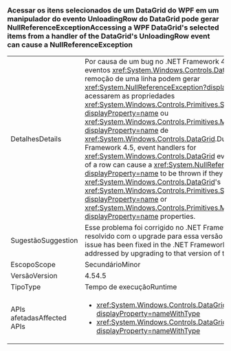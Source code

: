 ### <a name="accessing-a-wpf-datagrids-selected-items-from-a-handler-of-the-datagrids-unloadingrow-event-can-cause-a-nullreferenceexception"></a><span data-ttu-id="d3cd4-101">Acessar os itens selecionados de um DataGrid do WPF em um manipulador do evento UnloadingRow do DataGrid pode gerar NullReferenceException</span><span class="sxs-lookup"><span data-stu-id="d3cd4-101">Accessing a WPF DataGrid's selected items from a handler of the DataGrid's UnloadingRow event can cause a NullReferenceException</span></span>

|   |   |
|---|---|
|<span data-ttu-id="d3cd4-102">Detalhes</span><span class="sxs-lookup"><span data-stu-id="d3cd4-102">Details</span></span>|<span data-ttu-id="d3cd4-103">Por causa de um bug no .NET Framework 4.5, os manipuladores de eventos <xref:System.Windows.Controls.DataGrid> que envolvem a remoção de uma linha podem gerar <xref:System.NullReferenceException?displayProperty=name> se acessarem as propriedades <xref:System.Windows.Controls.Primitives.Selector.SelectedItem?displayProperty=name> ou <xref:System.Windows.Controls.Primitives.MultiSelector.SelectedItems?displayProperty=name> de <xref:System.Windows.Controls.DataGrid>.</span><span class="sxs-lookup"><span data-stu-id="d3cd4-103">Due to a bug in the .NET Framework 4.5, event handlers for <xref:System.Windows.Controls.DataGrid> events involving the removal of a row can cause a <xref:System.NullReferenceException?displayProperty=name> to be thrown if they access the <xref:System.Windows.Controls.DataGrid>'s <xref:System.Windows.Controls.Primitives.Selector.SelectedItem?displayProperty=name> or <xref:System.Windows.Controls.Primitives.MultiSelector.SelectedItems?displayProperty=name> properties.</span></span>|
|<span data-ttu-id="d3cd4-104">Sugestão</span><span class="sxs-lookup"><span data-stu-id="d3cd4-104">Suggestion</span></span>|<span data-ttu-id="d3cd4-105">Esse problema foi corrigido no .NET Framework 4.6 e pode ser resolvido com o upgrade para essa versão do .NET Framework.</span><span class="sxs-lookup"><span data-stu-id="d3cd4-105">This issue has been fixed in the .NET Framework 4.6 and may be addressed by upgrading to that version of the .NET Framework.</span></span>|
|<span data-ttu-id="d3cd4-106">Escopo</span><span class="sxs-lookup"><span data-stu-id="d3cd4-106">Scope</span></span>|<span data-ttu-id="d3cd4-107">Secundário</span><span class="sxs-lookup"><span data-stu-id="d3cd4-107">Minor</span></span>|
|<span data-ttu-id="d3cd4-108">Versão</span><span class="sxs-lookup"><span data-stu-id="d3cd4-108">Version</span></span>|<span data-ttu-id="d3cd4-109">4.5</span><span class="sxs-lookup"><span data-stu-id="d3cd4-109">4.5</span></span>|
|<span data-ttu-id="d3cd4-110">Tipo</span><span class="sxs-lookup"><span data-stu-id="d3cd4-110">Type</span></span>|<span data-ttu-id="d3cd4-111">Tempo de execução</span><span class="sxs-lookup"><span data-stu-id="d3cd4-111">Runtime</span></span>|
|<span data-ttu-id="d3cd4-112">APIs afetadas</span><span class="sxs-lookup"><span data-stu-id="d3cd4-112">Affected APIs</span></span>|<ul><li><xref:System.Windows.Controls.DataGrid.UnloadingRow?displayProperty=nameWithType></li><li><xref:System.Windows.Controls.DataGrid.UnloadingRowDetails?displayProperty=nameWithType></li></ul>|

